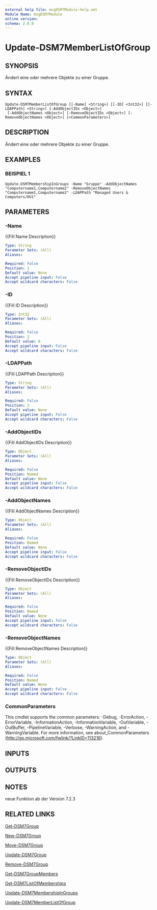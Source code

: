 ```yaml
---
external help file: msgDSM7Module-help.xml
Module Name: msgDSM7Module
online version:
schema: 2.0.0
---
```


# Update-DSM7MemberListOfGroup

## SYNOPSIS
Ändert eine oder mehrere Objekte zu einer Gruppe.

## SYNTAX

```
Update-DSM7MemberListOfGroup [[-Name] <String>] [[-ID] <Int32>] [[-LDAPPath] <String>] [-AddObjectIDs <Object>]
 [-AddObjectNames <Object>] [-RemoveObjectIDs <Object>] [-RemoveObjectNames <Object>] [<CommonParameters>]
```

## DESCRIPTION
Ändert eine oder mehrere Objekte zu einer Gruppe.

## EXAMPLES

### BEISPIEL 1
```
Update-DSM7MembershipInGroups -Name "Gruppe" -AddObjectNames "Computername1,Computername2" -RemoveObjectNames "Computername1,Computername2" -LDAPPath "Managed Users & Computers/OU1"
```

## PARAMETERS

### -Name
{{Fill Name Description}}

```yaml
Type: String
Parameter Sets: (All)
Aliases:

Required: False
Position: 1
Default value: None
Accept pipeline input: False
Accept wildcard characters: False
```

### -ID
{{Fill ID Description}}

```yaml
Type: Int32
Parameter Sets: (All)
Aliases:

Required: False
Position: 2
Default value: 0
Accept pipeline input: False
Accept wildcard characters: False
```

### -LDAPPath
{{Fill LDAPPath Description}}

```yaml
Type: String
Parameter Sets: (All)
Aliases:

Required: False
Position: 3
Default value: None
Accept pipeline input: False
Accept wildcard characters: False
```

### -AddObjectIDs
{{Fill AddObjectIDs Description}}

```yaml
Type: Object
Parameter Sets: (All)
Aliases:

Required: False
Position: Named
Default value: None
Accept pipeline input: False
Accept wildcard characters: False
```

### -AddObjectNames
{{Fill AddObjectNames Description}}

```yaml
Type: Object
Parameter Sets: (All)
Aliases:

Required: False
Position: Named
Default value: None
Accept pipeline input: False
Accept wildcard characters: False
```

### -RemoveObjectIDs
{{Fill RemoveObjectIDs Description}}

```yaml
Type: Object
Parameter Sets: (All)
Aliases:

Required: False
Position: Named
Default value: None
Accept pipeline input: False
Accept wildcard characters: False
```

### -RemoveObjectNames
{{Fill RemoveObjectNames Description}}

```yaml
Type: Object
Parameter Sets: (All)
Aliases:

Required: False
Position: Named
Default value: None
Accept pipeline input: False
Accept wildcard characters: False
```

### CommonParameters
This cmdlet supports the common parameters: -Debug, -ErrorAction, -ErrorVariable, -InformationAction, -InformationVariable, -OutVariable, -OutBuffer, -PipelineVariable, -Verbose, -WarningAction, and -WarningVariable. For more information, see about_CommonParameters (http://go.microsoft.com/fwlink/?LinkID=113216).

## INPUTS

## OUTPUTS

## NOTES
neue Funktion ab der Version 7.2.3

## RELATED LINKS

[Get-DSM7Group]()

[New-DSM7Group]()

[Move-DSM7Group]()

[Update-DSM7Group]()

[Remove-DSM7Group]()

[Get-DSM7GroupMembers]()

[Get-DSM7ListOfMemberships]()

[Update-DSM7MembershipInGroups]()

[Update-DSM7MemberListOfGroup]()

